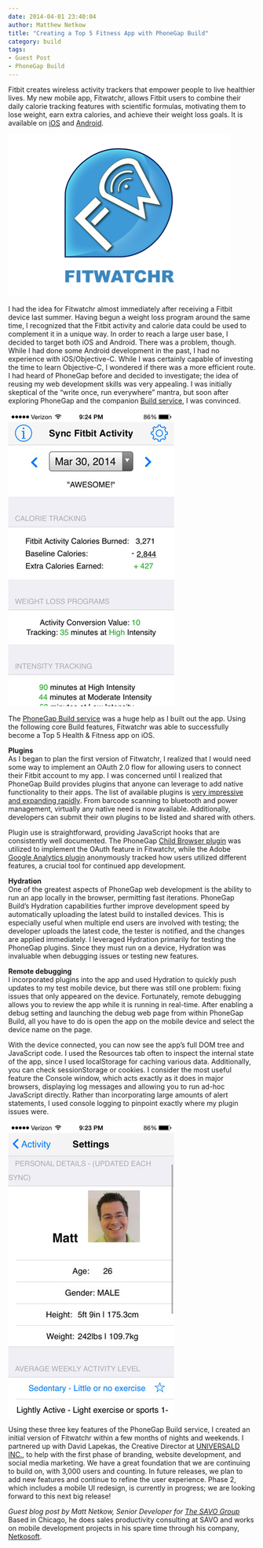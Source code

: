 ```yaml
---
date: 2014-04-01 23:40:04
author: Matthew Netkow
title: "Creating a Top 5 Fitness App with PhoneGap Build"
category: build
tags:
- Guest Post
- PhoneGap Build
---
```


Fitbit creates wireless activity trackers that empower people to live healthier lives. My new mobile app, Fitwatchr, allows Fitbit users to combine their daily calorie tracking features with scientific formulas, motivating them to lose weight, earn extra calories, and achieve their weight loss goals. It is available on [iOS](http://appstore.com/fitwatchr) and [Android](https://play.google.com/store/apps/details?id=com.netkow.fitwatchr).
 
![](/uploads/blog/2014-04/fitwatchr.png)
 
I had the idea for Fitwatchr almost immediately after receiving a Fitbit device last summer. Having begun a weight loss program around the same time, I recognized that the Fitbit activity and calorie data could be used to complement it in a unique way. In order to reach a large user base, I decided to target both iOS and Android. There was a problem, though. While I had done some Android development in the past, I had no experience with iOS/Objective-C. While I was certainly capable of investing the time to learn Objective-C, I wondered if there was a more efficient route. I had heard of PhoneGap before and decided to investigate; the idea of reusing my web development skills was very appealing. I was initially skeptical of the “write once, run everywhere” mantra, but soon after exploring PhoneGap and the companion [Build service](http://build.phonegap.com), I was convinced.

![](/uploads/blog/2014-04/fitwatchr_1.jpg)
 
The [PhoneGap Build service](http://build.phonegap.com) was a huge help as I built out the app. Using the following core Build features, Fitwatchr was able to successfully become a Top 5 Health & Fitness app on iOS.
 
**Plugins**  
As I began to plan the first version of Fitwatchr, I realized that I would need some way to implement an OAuth 2.0 flow for allowing users to connect their Fitbit account to my app. I was concerned until I realized that PhoneGap Build provides plugins that anyone can leverage to add native functionality to their apps. The list of available plugins is [very impressive and expanding rapidly](https://build.phonegap.com/plugins). From barcode scanning to bluetooth and power management, virtually any native need is now available. Additionally, developers can submit their own plugins to be listed and shared with others.
 
Plugin use is straightforward, providing JavaScript hooks that are consistently well documented. The PhoneGap [Child Browser plugin](https://build.phonegap.com/plugins/2) was utilized to implement the OAuth feature in Fitwatchr, while the Adobe [Google Analytics plugin](https://build.phonegap.com/plugins/156) anonymously tracked how users utilized different features, a crucial tool for continued app development. 
 
**Hydration**  
One of the greatest aspects of PhoneGap web development is the ability to run an app locally in the browser, permitting fast iterations. PhoneGap Build’s Hydration capabilities further improve development speed by automatically uploading the latest build to installed devices. This is especially useful when multiple end users are involved with testing; the developer uploads the latest code, the tester is notified, and the changes are applied immediately. I leveraged Hydration primarily for testing the PhoneGap plugins. Since they must run on a device, Hydration was invaluable when debugging issues or testing new features.
 
**Remote debugging**  
I incorporated plugins into the app and used Hydration to quickly push updates to my test mobile device, but there was still one problem: fixing issues that only appeared on the device. Fortunately, remote debugging allows you to review the app while it is running in real-time. After enabling a debug setting and launching the debug web page from within PhoneGap Build, all you have to do is open the app on the mobile device and select the device name on the page.
 
With the device connected, you can now see the app’s full DOM tree and JavaScript code. I used the Resources tab often to inspect the internal state of the app, since I used localStorage for caching various data. Additionally, you can check sessionStorage or cookies. I consider the most useful feature the Console window, which acts exactly as it does in major browsers, displaying log messages and allowing you to run ad-hoc JavaScript directly. Rather than incorporating large amounts of alert statements, I used console logging to pinpoint exactly where my plugin issues were.

![](/uploads/blog/2014-04/fitwatchr_2.jpg)
 
Using these three key features of the PhoneGap Build service, I created an initial version of Fitwatchr within a few months of nights and weekends. I partnered up with David Lapekas, the Creative Director at [UNIVERSALD INC.](http://www.universald.com/), to help with the first phase of branding, website development, and social media marketing. We have a great foundation that we are continuing to build on, with 3,000 users and counting. In future releases, we plan to add new features and continue to refine the user experience. Phase 2, which includes a mobile UI redesign, is currently in progress; we are looking forward to this next big release!
 
*Guest blog post by Matt Netkow, Senior Developer for [The SAVO Group](http://www.savogroup.com/)*  
Based in Chicago, he does sales productivity consulting at SAVO and works on mobile development projects in his spare time through his company, [Netkosoft](http://www.netkosoft.com).



